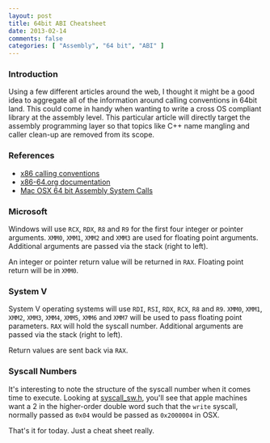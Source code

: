 ```yaml
---
layout: post
title: 64bit ABI Cheatsheet
date: 2013-02-14
comments: false
categories: [ "Assembly", "64 bit", "ABI" ]
---
```


### Introduction

Using a few different articles around the web, I thought it might be a good idea to aggregate all of the information around calling conventions in 64bit land. This could come in handy when wanting to write a cross OS compliant library at the assembly level. This particular article will directly target the assembly programming layer so that topics like C++ name mangling and caller clean-up are removed from its scope.

### References

* [x86 calling conventions](http://en.wikipedia.org/wiki/X86_calling_conventions)
* [x86-64.org documentation](http://www.x86-64.org/documentation/)
* [Mac OSX 64 bit Assembly System Calls](http://thexploit.com/secdev/mac-os-x-64-bit-assembly-system-calls/)

### Microsoft

Windows will use `RCX`, `RDX`, `R8` and `R9` for the first four integer or pointer arguments. `XMM0`, `XMM1`, `XMM2` and `XMM3` are used for floating point arguments. Additional arguments are passed via the stack (right to left).

An integer or pointer return value will be returned in `RAX`. Floating point return will be in `XMM0`.

### System V

System V operating systems will use `RDI`, `RSI`, `RDX`, `RCX`, `R8` and `R9`. `XMM0`, `XMM1`, `XMM2`, `XMM3`, `XMM4`, `XMM5`, `XMM6` and `XMM7` will be used to pass floating point parameters. `RAX` will hold the syscall number. Additional arguments are passed via the stack (right to left).

Return values are sent back via `RAX`.

### Syscall Numbers

It's interesting to note the structure of the syscall number when it comes time to execute. Looking at [syscall_sw.h](http://www.opensource.apple.com/source/xnu/xnu-792.13.8/osfmk/mach/i386/syscall_sw.h), you'll see that apple machines want a 2 in the higher-order double word such that the `write` syscall, normally passed as `0x04` would be passed as `0x2000004` in OSX.

That's it for today. Just a cheat sheet really.